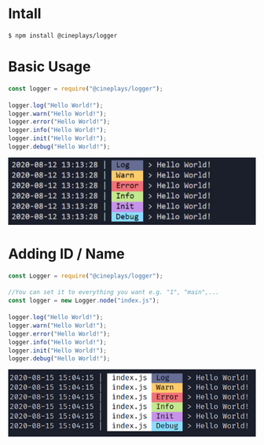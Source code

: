 # Intall

```console
$ npm install @cineplays/logger
```

# Basic Usage

```js
const logger = require("@cineplays/logger");

logger.log("Hello World!");
logger.warn("Hello World!");
logger.error("Hello World!");
logger.info("Hello World!");
logger.init("Hello World!");
logger.debug("Hello World!");
```

![Example](https://raw.githubusercontent.com/CinePlays/logger/master/media/%40cineplays-logger.jpg)

# Adding ID / Name

```js
const Logger = require("@cineplays/logger");

//You can set it to everything you want e.g. "1", "main",...
const logger = new Logger.node("index.js");

logger.log("Hello World!");
logger.warn("Hello World!");
logger.error("Hello World!");
logger.info("Hello World!");
logger.init("Hello World!");
logger.debug("Hello World!");
```

![Example](https://raw.githubusercontent.com/CinePlays/logger/master/media/%40cineplays-logger-2.png)
